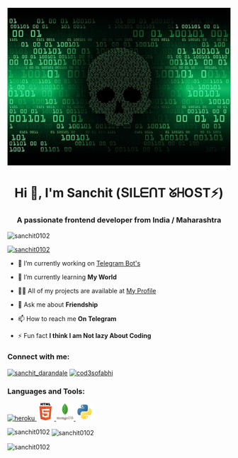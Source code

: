 
![logo](https://github.com/Sanchit0102/Sanchit0102/blob/main/3d20326bdcf5b34c8831228e10df359a.jpg)

<h1 align="center">Hi 👋, I'm Sanchit (ՏIᒪᗴᑎT ᘜᕼOՏT⚡️)</h1>
<h3 align="center">A passionate frontend developer from India / Maharashtra</h3>

<p align="left"> <img src="https://komarev.com/ghpvc/?username=sanchit0102&label=Profile%20views&color=0e75b6&style=flat" alt="sanchit0102" /> </p>

<p align="left"> <a href="https://github.com/ryo-ma/github-profile-trophy"><img src="https://github-profile-trophy.vercel.app/?username=sanchit0102" alt="sanchit0102" /></a> </p>

- 🔭 I’m currently working on [Telegram Bot's](https://t.me/THE_DS_OFFICIAL)

- 🌱 I’m currently learning **My World**

- 👨‍💻 All of my projects are available at [My Profile](https://github.com/Sanchit0102?tab=repositories)

- 💬 Ask me about **Friendship**

- 📫 How to reach me **On Telegram**

- ⚡ Fun fact **I think I am Not lazy About Coding**

<h3 align="left">Connect with me:</h3>
<p align="left">
<a href="https://instagram.com/sanchit_darandale" target="blank"><img align="center" src="https://raw.githubusercontent.com/rahuldkjain/github-profile-readme-generator/master/src/images/icons/Social/instagram.svg" alt="sanchit_darandale" height="30" width="40" /></a>
<a href="https://telegram.me/THE_DS_OFFICIAL" target="blank"><img align="center" src="https://encrypted-tbn0.gstatic.com/images?q=tbn:ANd9GcRTKAE2op_kK1kSFn6jgPEeBIE7phPDgknJVxavcNRAFw&s" alt="cod3sofabhi" height="50" width="60"  margin="5" /></a>
</p>

<h3 align="left">Languages and Tools:</h3>
<p align="left"> <a href="https://heroku.com" target="_blank" rel="noreferrer"> <img src="https://www.vectorlogo.zone/logos/heroku/heroku-icon.svg" alt="heroku" width="40" height="40"/> </a> <a href="https://www.w3.org/html/" target="_blank" rel="noreferrer"> <img src="https://raw.githubusercontent.com/devicons/devicon/master/icons/html5/html5-original-wordmark.svg" alt="html5" width="40" height="40"/> </a> <a href="https://www.mongodb.com/" target="_blank" rel="noreferrer"> <img src="https://raw.githubusercontent.com/devicons/devicon/master/icons/mongodb/mongodb-original-wordmark.svg" alt="mongodb" width="40" height="40"/> </a> <a href="https://www.python.org" target="_blank" rel="noreferrer"> <img src="https://raw.githubusercontent.com/devicons/devicon/master/icons/python/python-original.svg" alt="python" width="40" height="40"/> </a> </p>

<p><img align="left" src="https://github-readme-stats.vercel.app/api/top-langs?username=sanchit0102&show_icons=true&locale=en&layout=compact" alt="sanchit0102" /></p>

<p>&nbsp;<img align="center" src="https://github-readme-stats.vercel.app/api?username=sanchit0102&show_icons=true&locale=en" alt="sanchit0102" /></p>

<p><img align="center" src="https://github-readme-streak-stats.herokuapp.com/?user=sanchit0102&" alt="sanchit0102" /></p>











